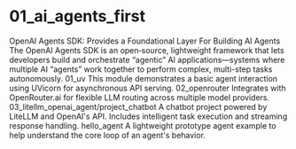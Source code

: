 # 01_ai_agents_first
OpenAI Agents SDK: Provides a Foundational Layer For Building AI Agents The OpenAI Agents SDK is an open‐source, lightweight framework that lets developers build and orchestrate “agentic” AI applications—systems where multiple AI “agents” work together to perform complex, multi-step tasks autonomously.
01_uv
This module demonstrates a basic agent interaction using UVicorn for asynchronous API serving.
02_openrouter
Integrates with OpenRouter.ai for flexible LLM routing across multiple model providers.
03_litellm_openai_agent/project_chatbot
A chatbot project powered by LiteLLM and OpenAI's API. Includes intelligent task execution and streaming response handling.
hello_agent
A lightweight prototype agent example to help understand the core loop of an agent's behavior.
